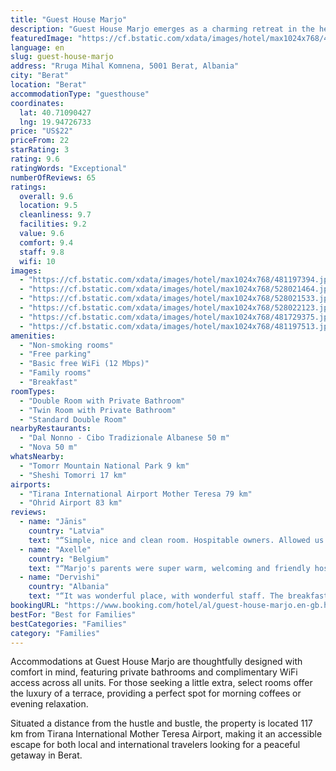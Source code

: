 ```yaml
---
title: "Guest House Marjo"
description: "Guest House Marjo emerges as a charming retreat in the heart of Berat, boasting a serene garden that immediately sets the tone for a tranquil stay."
featuredImage: "https://cf.bstatic.com/xdata/images/hotel/max1024x768/481197394.jpg?k=d2e98e16a712f3e835a2e51b7dda0db7a2050336448acd32cc14f0edbaf84e68&o=&hp=1"
language: en
slug: guest-house-marjo
address: "Rruga Mihal Komnena, 5001 Berat, Albania"
city: "Berat"
location: "Berat"
accommodationType: "guesthouse"
coordinates:
  lat: 40.71090427
  lng: 19.94726733
price: "US$22"
priceFrom: 22
starRating: 3
rating: 9.6
ratingWords: "Exceptional"
numberOfReviews: 65
ratings:
  overall: 9.6
  location: 9.5
  cleanliness: 9.7
  facilities: 9.2
  value: 9.6
  comfort: 9.4
  staff: 9.8
  wifi: 10
images:
  - "https://cf.bstatic.com/xdata/images/hotel/max1024x768/481197394.jpg?k=d2e98e16a712f3e835a2e51b7dda0db7a2050336448acd32cc14f0edbaf84e68&o=&hp=1"
  - "https://cf.bstatic.com/xdata/images/hotel/max1024x768/528021464.jpg?k=d1d3d091c3ffc585c68238ca9623fa5dc9ec316649ecf4264f0e38a7b81aecfb&o=&hp=1"
  - "https://cf.bstatic.com/xdata/images/hotel/max1024x768/528021533.jpg?k=3d212e13eef6049685ed8910f0e4c425b0f7563b7a8eac77e6ea85adce727767&o=&hp=1"
  - "https://cf.bstatic.com/xdata/images/hotel/max1024x768/528022123.jpg?k=f143976a8d3a7e4990b131672c866360cb48fba7dbe265b0280f7b43aef4af94&o=&hp=1"
  - "https://cf.bstatic.com/xdata/images/hotel/max1024x768/481729375.jpg?k=53c860bca60f2c4cd6c9ca3022ccba4a52d588a3f6c148cb4a39ea8b7deab2a1&o=&hp=1"
  - "https://cf.bstatic.com/xdata/images/hotel/max1024x768/481197513.jpg?k=bdd5ce845eab02cddc86c077c9cbf9bae2c9b68195a5306714f29da89121a27e&o=&hp=1"
amenities:
  - "Non-smoking rooms"
  - "Free parking"
  - "Basic free WiFi (12 Mbps)"
  - "Family rooms"
  - "Breakfast"
roomTypes:
  - "Double Room with Private Bathroom"
  - "Twin Room with Private Bathroom"
  - "Standard Double Room"
nearbyRestaurants:
  - "Dal Nonno - Cibo Tradizionale Albanese 50 m"
  - "Nova 50 m"
whatsNearby:
  - "Tomorr Mountain National Park 9 km"
  - "Sheshi Tomorri 17 km"
airports:
  - "Tirana International Airport Mother Teresa 79 km"
  - "Ohrid Airport 83 km"
reviews:
  - name: "Jānis"
    country: "Latvia"
    text: "“Simple, nice and clean room. Hospitable owners. Allowed us to check-in earlier. Nice view from the terrace. Located uphill next to the Castle. Rich and delicious breakfast, even with picked fruit from their garden.”"
  - name: "Axelle"
    country: "Belgium"
    text: "“Marjo's parents were super warm, welcoming and friendly hosts. They made us feel at home, the room was clean, the breakfast was good.. we had a great stay!”"
  - name: "Dervishi"
    country: "Albania"
    text: "“It was wonderful place, with wonderful staff. The breakfast is full enough. I will highly recommend this place, and is so familiar place, quiet, clean. I am so happy that I chose this guest house.”"
bookingURL: "https://www.booking.com/hotel/al/guest-house-marjo.en-gb.html?aid=8035640"
bestFor: "Best for Families"
bestCategories: "Families"
category: "Families"
---
```


Accommodations at Guest House Marjo are thoughtfully designed with comfort in mind, featuring private bathrooms and complimentary WiFi access across all units. For those seeking a little extra, select rooms offer the luxury of a terrace, providing a perfect spot for morning coffees or evening relaxation.

Situated a distance from the hustle and bustle, the property is located 117 km from Tirana International Mother Teresa Airport, making it an accessible escape for both local and international travelers looking for a peaceful getaway in Berat.